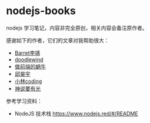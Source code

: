 # nodejs-books
nodejs 学习笔记，内容非完全原创，相关内容会备注原作者。

感谢如下的作者，它们的文章对我帮助很大：
- [Barret李靖](https://github.com/barretlee)
- [doodlewind](https://www.zhihu.com/people/doodlewind)
- [做前端的蜗牛](https://space.bilibili.com/486675132)
- [邱昊宇](https://www.zhihu.com/people/timothyqiu)
- [小林coding](https://xiaolincoding.com/)
- [神说要有光](https://www.zhihu.com/people/di-xu-guang-50)

参考学习资料：
- NodeJS 技术栈 https://www.nodejs.red/#/README